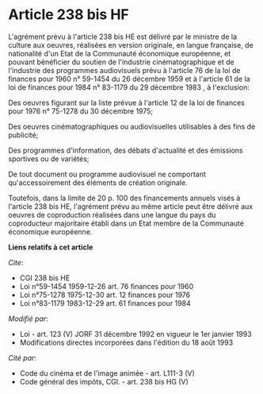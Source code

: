 # Article 238 bis HF

L'agrément prévu à l'article 238 bis HE est délivré par le ministre de la culture aux oeuvres, réalisées en version
originale, en langue française, de nationalité d'un Etat de la Communauté économique européenne, et pouvant bénéficier du
soutien de l'industrie cinématographique et de l'industrie des programmes audiovisuels prévu à l'article 76 de la loi de
finances pour 1960 n° 59-1454 du 26 décembre 1959  et à l'article 61 de la loi de finances pour 1984 n° 83-1179 du 29
décembre 1983 , à l'exclusion:

Des oeuvres figurant sur la liste prévue à l'article 12 de la loi de finances pour 1976  n° 75-1278 du 30 décembre 1975;

Des oeuvres cinématographiques ou audiovisuelles utilisables à des fins de publicité;

Des programmes d'information, des débats d'actualité et des émissions sportives ou de variétés;

De tout document ou programme audiovisuel ne comportant qu'accessoirement des éléments de création originale.

Toutefois, dans la limite de 20 p. 100 des financements annuels visés à l'article 238 bis HE, l'agrément prévu au même
article peut être délivré aux oeuvres de coproduction réalisées dans une langue du pays du coproducteur majoritaire établi
dans un Etat membre de la Communauté économique européenne.

**Liens relatifs à cet article**

_Cite_:

  - CGI 238 bis HE
  - Loi n°59-1454 1959-12-26 art. 76 finances pour 1960
  - Loi n°75-1278 1975-12-30 art. 12 finances pour 1976
  - Loi n°83-1179 1983-12-29 art. 61 finances pour 1984

_Modifié par_:

  - Loi - art. 123 (V) JORF 31 décembre 1992 en vigueur le 1er janvier 1993
  - Modifications directes incorporées dans l'édition du 18 août 1993

_Cité par_:

  - Code du cinéma et de l'image animée - art. L111-3 (V)
  - Code général des impôts, CGI. - art. 238 bis HG (V)
